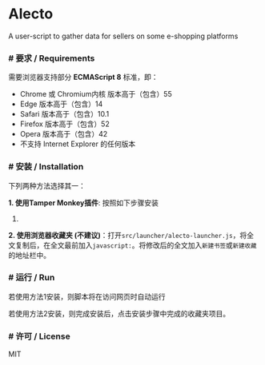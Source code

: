 # Alecto
A user-script to gather data for sellers on some e-shopping platforms



### # 要求 / Requirements

需要浏览器支持部分 **ECMAScript 8** 标准，即：

- Chrome 或 Chromium内核 版本高于（包含）55 
- Edge 版本高于（包含）14
- Safari 版本高于（包含）10.1
- Firefox 版本高于（包含）52
- Opera 版本高于（包含）42
- 不支持 Internet Explorer 的任何版本





### # 安装 / Installation

下列两种方法选择其一：



**1. 使用Tamper Monkey插件**: 按照如下步骤安装

1. 



**2. 使用浏览器收藏夹 (不建议)**：打开`src/launcher/alecto-launcher.js`，将全文复制后，在全文最前加入`javascript:`。将修改后的全文加入`新建书签`或`新建收藏`的地址栏中。



### # 运行 / Run

若使用方法1安装，则脚本将在访问网页时自动运行

若使用方法2安装，则完成安装后，点击安装步骤中完成的收藏夹项目。





### # 许可 / License

MIT
